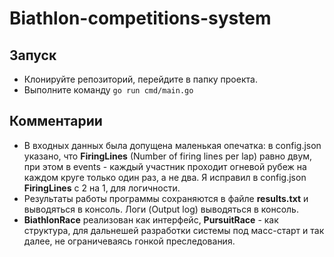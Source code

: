 # Biathlon-competitions-system

## Запуск

* Клонируйте репозиторий, перейдите в папку проекта.
* Выполните команду ```go run cmd/main.go```

## Комментарии

* В входных данных была допущена маленькая опечатка: в config.json указано, что **FiringLines** (Number of firing lines per lap) равно двум, при этом в events - каждый участник проходит огневой рубеж на каждом круге только один раз, а не два. Я исправил в config.json **FiringLines** с 2 на 1, для логичности.
* Результаты работы программы сохраняются в файле **results.txt** и выводяться в консоль. Логи (Output log) выводяться  в консоль.
* **BiathlonRace** реализован как интерфейс, **PursuitRace** - как структура, для дальнешей разработки системы под масс-старт и так далее, не ограничеваясь гонкой преследования.
